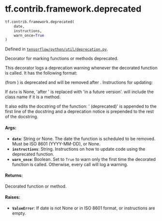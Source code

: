 <div itemscope itemtype="http://developers.google.com/ReferenceObject">
<meta itemprop="name" content="tf.contrib.framework.deprecated" />
<meta itemprop="path" content="Stable" />
</div>

# tf.contrib.framework.deprecated

``` python
tf.contrib.framework.deprecated(
    date,
    instructions,
    warn_once=True
)
```



Defined in [`tensorflow/python/util/deprecation.py`](/code/stable/tensorflow/python/util/deprecation.py).

Decorator for marking functions or methods deprecated.

This decorator logs a deprecation warning whenever the decorated function is
called. It has the following format:

  <function> (from <module>) is deprecated and will be removed after <date>.
  Instructions for updating:
  <instructions>

If `date` is None, 'after <date>' is replaced with 'in a future version'.
<function> will include the class name if it is a method.

It also edits the docstring of the function: ' (deprecated)' is appended
to the first line of the docstring and a deprecation notice is prepended
to the rest of the docstring.

#### Args:

* <b>`date`</b>: String or None. The date the function is scheduled to be removed.
    Must be ISO 8601 (YYYY-MM-DD), or None.
* <b>`instructions`</b>: String. Instructions on how to update code using the
    deprecated function.
* <b>`warn_once`</b>: Boolean. Set to `True` to warn only the first time the decorated
    function is called. Otherwise, every call will log a warning.


#### Returns:

Decorated function or method.


#### Raises:

* <b>`ValueError`</b>: If date is not None or in ISO 8601 format, or instructions are
    empty.